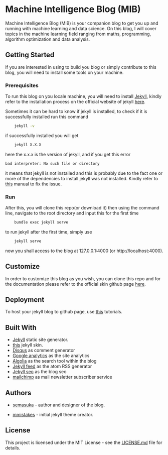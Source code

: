 # Machine Intelligence Blog (MIB)

Machine Intelligence Blog (MIB) is your companion blog to get you up and running with machine learning and data science. On this blog, I will cover topics in the machine learning field ranging from maths, programming, algorithm optimization and data analysis.

## Getting Started

If you are interested in using to build you blog or simply contribute to this blog, you will need to install some tools on your machine.

### Prerequisites

To run this blog on you locale machine, you will need to install [Jekyll](https://jekyllrb.com/"Jekyll"), kindly refer to the installation process on the official website of jekyll [here](https://jekyllrb.com/docs/installation/).

Sometimes it can be hard to know if jekyll is installed, to check if it is successfully installed run this command

```bash
    jekyll -v
```

if successfully installed you will get

```bash
    jekyll X.X.X
```

here the x.x.x is the version of jekyll, and if you get this error

```bash
bad interpreter: No such file or directory
```

 it means that jekyll is not installed and this is probably due to the fact one or more of the dependencies to install jekyll was not installed. Kindly refer to [this](https://jekyllrb.com/docs/troubleshooting/#installation-problems) manual to fix the issue.

### Run

After this, you will clone this repo(or download it) then using the command line, navigate to the root directory and input this for the first time

```bash
    bundle exec jekyll serve
```

to run jekyll after the first time, simply use

```bash
    jekyll serve
```

now you shall access to the blog at 127.0.0.1:4000 (or http://localhost:4000).

## Customize

In order to customize this blog as you wish, you can clone this repo and for the documentation please refer to the official skin github page [here](https://github.com/mmistakes/jekyll-theme-basically-basic).

## Deployment

To host your jekyll blog to github page, use [this](https://www.youtube.com/watch?v=fqFjuX4VZmU) tutorials.

## Built With

* [Jekyll](https://jekyllrb.com) static site generator.
* [this](https://github.com/mmistakes/jekyll-theme-basically-basic) jekyll skin.
* [Disqus](https://disqus.com) as comment generator
* [Google analytics](https://analytics.google.com/analytics/web) as the site analytics
* [Algolia](https://www.algolia.com) as the search tool within the blog
* [Jekyll feed](https://github.com/jekyll/jekyll-feed) as the atom RSS generator
* [Jekyll seo](https://github.com/jekyll/jekyll-seo-tag) as the blog seo
* [mailchimp](https://mailchimp.com) as mail newsletter subscriber service

## Authors

* [semasuka](https://github.com/semasuka"semasuka") - author and designer of the blog.

* [mmistakes](https://github.com/mmistakes"mmistakes") - initial jekyll theme creator.

## License

This project is licensed under the MIT License - see the [LICENSE.md](https://github.com/semasuka/blog/blob/master/LICENSE"LICENSE.md") file for details.